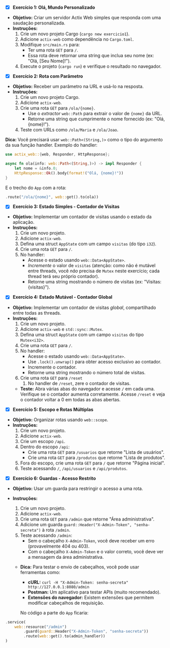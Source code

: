  - [x]  **Exercício 1: Olá, Mundo Personalizado** 

*   **Objetivo:** Criar um servidor Actix Web simples que responda com uma saudação personalizada.
*   **Instruções:**
    1.  Crie um novo projeto Cargo (`cargo new exercicio1`).
    2.  Adicione `actix-web` como dependência no `Cargo.toml`.
    3.  Modifique `src/main.rs` para:
        *   Ter uma rota `GET` para `/`.
        *   Essa rota deve retornar uma string que inclua seu nome (ex: "Olá, [Seu Nome]!").
    4.  Execute o projeto (`cargo run`) e verifique o resultado no navegador.

- [x] **Exercício 2: Rota com Parâmetro**

*   **Objetivo:** Receber um parâmetro na URL e usá-lo na resposta.
*   **Instruções:**
    1.  Crie um novo projeto Cargo.
    2.  Adicione `actix-web`.
    3.  Crie uma rota `GET` para `/ola/{nome}`.
        *   Use o *extractor* `web::Path` para extrair o valor de `{nome}` da URL.
        *   Retorne uma string que cumprimente o nome fornecido (ex: "Olá, {nome}!").
    4.  Teste com URLs como `/ola/Maria` e `/ola/Joao`.

**Dica:**  Você precisará usar `web::Path<(String,)>` como o tipo do argumento da sua função handler. Exemplo do handler:
```rust
use actix_web::{web, Responder, HttpResponse};

async fn ola(info: web::Path<(String,)>) -> impl Responder {
    let nome = &info.0;
    HttpResponse::Ok().body(format!("Olá, {nome}!"))
}

```
E o trecho do `App` com a rota:

```rust
.route("/ola/{nome}", web::get().to(ola))
```

- [x] **Exercício 3: Estado Simples - Contador de Visitas**

*   **Objetivo:**  Implementar um contador de visitas usando o estado da aplicação.
*   **Instruções:**
    1.  Crie um novo projeto.
    2.  Adicione `actix-web`.
    3.  Defina uma struct `AppState` com um campo `visitas` (do tipo `i32`).
    4.  Crie uma rota `GET` para `/`.
    5.  No handler:
        *   Acesse o estado usando `web::Data<AppState>`.
        *   *Incremente* o valor de `visitas` (atenção: como não é mutável entre threads, você *não* precisa de `Mutex` neste exercício; cada thread terá seu próprio contador).
        *   Retorne uma string mostrando o número de visitas (ex: "Visitas: {visitas}").

- [x] **Exercício 4: Estado Mutável - Contador Global**

*   **Objetivo:**  Implementar um contador de visitas *global*, compartilhado entre todas as threads.
*   **Instruções:**
    1.  Crie um novo projeto.
    2.  Adicione `actix-web` e `std::sync::Mutex`.
    3.  Defina uma struct `AppState` com um campo `visitas` do tipo `Mutex<i32>`.
    4.  Crie uma rota `GET` para `/`.
    5.  No handler:
        *   Acesse o estado usando `web::Data<AppState>`.
        *   Use `.lock().unwrap()` para obter acesso exclusivo ao contador.
        *   Incremente o contador.
        *   Retorne uma string mostrando o número total de visitas.
    6.  Crie uma rota `GET` para `/reset`
        1. No handler de `/reset`, zere o contador de visitas.
    *   **Teste:**  Abra várias abas do navegador e acesse `/` em cada uma.  Verifique se o contador aumenta corretamente. Acesse `/reset` e veja o contador voltar a 0 em todas as abas abertas.

- [x] **Exercício 5: Escopo e Rotas Múltiplas**

*   **Objetivo:**  Organizar rotas usando `web::scope`.
*   **Instruções:**
    1.  Crie um novo projeto.
    2.  Adicione `actix-web`.
    3.  Crie um escopo `/api`.
    4.  Dentro do escopo `/api`:
        *   Crie uma rota `GET` para `/usuarios` que retorne "Lista de usuários".
        *   Crie uma rota `GET` para `/produtos` que retorne "Lista de produtos".
    5.  Fora do escopo, crie uma rota `GET` para `/` que retorne "Página inicial".
    6.  Teste acessando `/`, `/api/usuarios` e `/api/produtos`.

- [x] **Exercício 6: Guardas - Acesso Restrito**

*   **Objetivo:**  Usar um guarda para restringir o acesso a uma rota.
*   **Instruções:**
    1.  Crie um novo projeto.
    2.  Adicione `actix-web`.
    3.  Crie uma rota `GET` para `/admin` que retorne "Área administrativa".
    4.  Adicione um guarda `guard::Header("X-Admin-Token", "senha-secreta")` à rota `/admin`.
    5.  Teste acessando `/admin`:
        *   Sem o cabeçalho `X-Admin-Token`, você deve receber um erro (provavelmente 404 ou 403).
        *   Com o cabeçalho `X-Admin-Token` e o valor correto, você deve ver a mensagem da área administrativa.

    *   **Dica:** Para testar o envio de cabeçalhos, você pode usar ferramentas como:
        *   **cURL:** `curl -H "X-Admin-Token: senha-secreta" http://127.0.0.1:8080/admin`
        *   **Postman:** Um aplicativo para testar APIs (muito recomendado).
        *   **Extensões do navegador:** Existem extensões que permitem modificar cabeçalhos de requisição.
    
        No código a parte do `App` ficaria:

```rust
.service(
    web::resource("/admin")
        .guard(guard::Header("X-Admin-Token", "senha-secreta"))
        .route(web::get().to(admin_handler))
)
```
